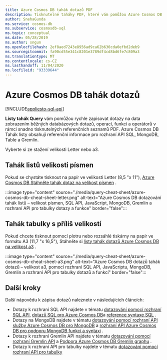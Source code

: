 ```yaml
---
title: Azure Cosmos DB tahák dotazů PDF
description: Tisknutelné taháky PDF, které vám pomůžou Azure Cosmos DB používat rozhraní API pro SQL, MongoDB, Graph a Table k dotazování na data
author: SnehaGunda
ms.service: cosmos-db
ms.subservice: cosmosdb-sql
ms.topic: conceptual
ms.date: 05/28/2019
ms.author: sngun
ms.openlocfilehash: 2ef8aed7243e8956ad9ca62b630cda0efbd2deb9
ms.sourcegitcommit: fa90cd55e341c8201e3789df4cd8bd6fe7c809a3
ms.translationtype: MT
ms.contentlocale: cs-CZ
ms.lasthandoff: 11/04/2020
ms.locfileid: "93339644"
---
```

# <a name="azure-cosmos-db-query-cheat-sheets"></a>Azure Cosmos DB tahák dotazů
[!INCLUDE[appliesto-sql-api](includes/appliesto-sql-api.md)]

**Listy tahák Query** vám pomůžou rychle zapisovat dotazy na data zobrazením běžných databázových dotazů, operací, funkcí a operátorů v rámci snadno tisknutelných referenčních seznamů PDF. Azure Cosmos DB Tahák listy obsahují referenční informace pro rozhraní API SQL, MongoDB, Table a Gremlin. 

Vyberte si ze stažení velikosti Letter nebo a3. 

## <a name="letter-sized-cheat-sheets"></a>Tahák listů velikosti písmen

Pokud se chystáte tisknout na papír ve velikosti Letter (8,5 "x 11"), [Azure Cosmos DB Stáhněte tahák dotaz na velikost písmen](https://go.microsoft.com/fwlink/?LinkId=623215) .

:::image type="content" source="./media/query-cheat-sheet/azure-cosmos-db-cheat-sheet-letter.png" alt-text="Azure Cosmos DB dotazování tahák listů – velikost písmen, SQL API, JavaScript, MongoDB, Gremlin a rozhraní API pro tabulky dotazy a funkce" border="false":::

## <a name="oversized-cheat-sheets"></a>Tahák tabulky s příliš velikostí
Pokud chcete tisknout pomocí plotru nebo rozsáhlé tiskárny na papír ve formátu A3 (11,7 "x 16,5"), Stáhněte si [listy tahák dotazů Azure Cosmos DB na velikost a3](https://go.microsoft.com/fwlink/?linkid=870413) .

:::image type="content" source="./media/query-cheat-sheet/azure-cosmos-db-cheat-sheet-a3.png" alt-text="Azure Cosmos DB dotazů tahák dotazů – velikost a3, pomocí rozhraní SQL API, JavaScriptu, MongoDB, Gremlin a rozhraní API pro tabulky dotazů a funkcí" border="false":::

## <a name="next-steps"></a>Další kroky
Další nápovědu k zápisu dotazů naleznete v následujících článcích:
* Dotazy k rozhraní SQL API najdete v tématu [dotazování pomocí rozhraní SQL API](tutorial-query-sql-api.md), [dotazů SQL pro Azure Cosmos DB](./sql-query-getting-started.md)a [reference syntaxe SQL](./sql-query-getting-started.md) .
* Dotazy na MongoDB najdete v tématu [dotazování pomocí rozhraní API služby Azure Cosmos DB pro MongoDB](tutorial-query-mongodb.md) a [rozhraní API Azure Cosmos DB pro podporu MongoDB funkcí a syntaxi](mongodb-feature-support.md) .
* Dotazy k rozhraní Gremlin API najdete v tématu [dotazování pomocí rozhraní Gremlin API](tutorial-query-graph.md) a [Podpora Azure Cosmos DB Gremlin graphu](gremlin-support.md) .
* Dotazy k rozhraní API pro tabulky najdete v tématu [dotazování pomocí rozhraní API pro tabulky](tutorial-query-table.md)